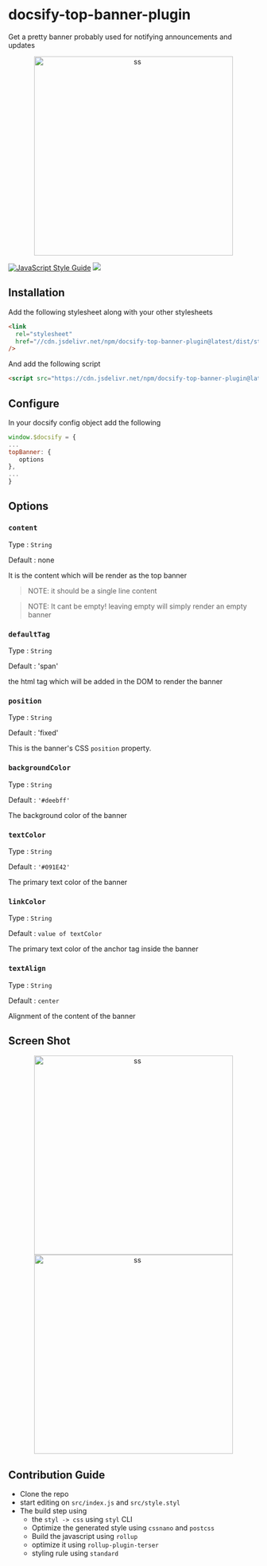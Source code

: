# docsify-top-banner-plugin

Get a pretty banner probably used for notifying announcements and updates

<p align="center">

<img alt="ss" src="https://imgur.com/md5J8rw.png" width="400px" />

</p>

[![JavaScript Style Guide](https://cdn.rawgit.com/standard/standard/master/badge.svg)](https://github.com/standard/standard)
[![](https://data.jsdelivr.com/v1/package/npm/docsify-top-banner-plugin/badge)](https://www.jsdelivr.com/package/npm/docsify-top-banner-plugin)

## Installation

Add the following stylesheet along with your other stylesheets

```html
<link
  rel="stylesheet"
  href="//cdn.jsdelivr.net/npm/docsify-top-banner-plugin@latest/dist/style.css"
/>
```

And add the following script

```html
<script src="https://cdn.jsdelivr.net/npm/docsify-top-banner-plugin@latest/dist/index.js"></script>
```

## Configure

In your docsify config object add the following

```js
window.$docsify = {
...
topBanner: {
   options
},
...
}
```

## Options

### `content`

Type : `String`

Default : none

It is the content which will be render as the top banner

> NOTE: it should be a single line content

> NOTE: It cant be empty! leaving empty will simply render an empty banner

### `defaultTag`

Type : `String`

Default : 'span'

the html tag which will be added in the DOM to render the banner

### `position`

Type : `String`

Default : 'fixed'

This is the banner's CSS `position` property.

### `backgroundColor`

Type : `String`

Default : `'#deebff'`

The background color of the banner

### `textColor`

Type : `String`

Default : `'#091E42'`

The primary text color of the banner

### `linkColor`

Type : `String`

Default : `value of textColor`

The primary text color of the anchor tag inside the banner

### `textAlign`

Type : `String`

Default : `center`

Alignment of the content of the banner

## Screen Shot

<p align="center">

<img alt="ss" src="https://imgur.com/iVMzbYQ.png" width="400px" />
<br/>
<img alt="ss" src="https://imgur.com/uF8N2uf.png" width="400px" />

</p>

## Contribution Guide

- Clone the repo
- start editing on `src/index.js` and `src/style.styl`
- The build step using
  - the `styl -> css` using `styl` CLI
  - Optimize the generated style using `cssnano` and `postcss`
  - Build the javascript using `rollup`
  - optimize it using `rollup-plugin-terser`
  - styling rule using `standard`
